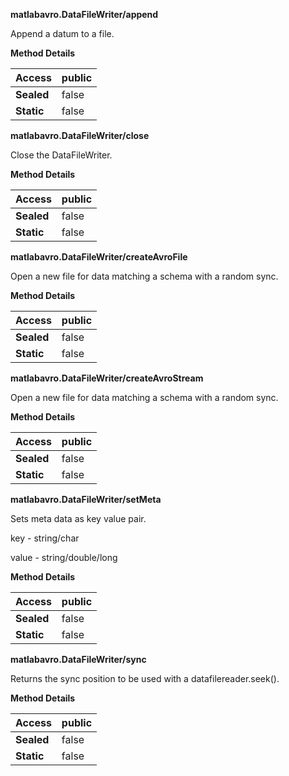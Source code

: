 **matlabavro.DataFileWriter/append**

Append a datum to a file.

**Method Details**

| **Access** | public |
|------------|--------|
| **Sealed** | false  |
| **Static** | false  |

**matlabavro.DataFileWriter/close**

Close the DataFileWriter.

**Method Details**

| **Access** | public |
|------------|--------|
| **Sealed** | false  |
| **Static** | false  |

**matlabavro.DataFileWriter/createAvroFile**

Open a new file for data matching a schema with a random sync.

**Method Details**

| **Access** | public |
|------------|--------|
| **Sealed** | false  |
| **Static** | false  |

**matlabavro.DataFileWriter/createAvroStream**

Open a new file for data matching a schema with a random sync.

**Method Details**

| **Access** | public |
|------------|--------|
| **Sealed** | false  |
| **Static** | false  |

**matlabavro.DataFileWriter/setMeta**

Sets meta data as key value pair.

key - string/char

value - string/double/long

**Method Details**

| **Access** | public |
|------------|--------|
| **Sealed** | false  |
| **Static** | false  |

**matlabavro.DataFileWriter/sync**

Returns the sync position to be used with a datafilereader.seek().

**Method Details**

| **Access** | public |
|------------|--------|
| **Sealed** | false  |
| **Static** | false  |
